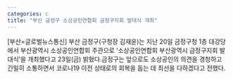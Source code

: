 ```yaml
---
categories: c
title: "부산 금정구 소상공인연합회 금정구지회 발대식 개최"
---
```

[부산=글로벌뉴스통신] 부산 금정구(구청장 김재윤)는 지난 20일 금정구청 1층 대강당에서 부산광역시 소상공인연합회 주관으로 ‘소상공인연합회 부산광역시 금정구지회 발대식’을 개최했다고 23일(금) 밝혔다.금정구는 앞으로도 소상공인의 의견을 경청하고 긴밀히 소통하면서 코로나19 이전 상태로의 회복을 돕는 데 최선을 다하겠다고 전했다.